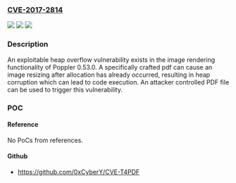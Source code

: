 ### [CVE-2017-2814](https://cve.mitre.org/cgi-bin/cvename.cgi?name=CVE-2017-2814)
![](https://img.shields.io/static/v1?label=Product&message=Poppler&color=blue)
![](https://img.shields.io/static/v1?label=Version&message=n%2Fa&color=blue)
![](https://img.shields.io/static/v1?label=Vulnerability&message=heap%20overflow&color=brighgreen)

### Description

An exploitable heap overflow vulnerability exists in the image rendering functionality of Poppler 0.53.0. A specifically crafted pdf can cause an image resizing after allocation has already occurred, resulting in heap corruption which can lead to code execution. An attacker controlled PDF file can be used to trigger this vulnerability.

### POC

#### Reference
No PoCs from references.

#### Github
- https://github.com/0xCyberY/CVE-T4PDF

